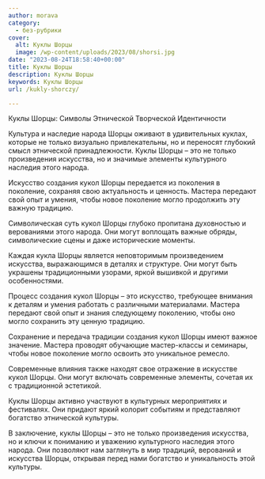 ```yaml
---
author: morava
category:
  - без-рубрики
cover:
  alt: Куклы Шорцы
  image: /wp-content/uploads/2023/08/shorsi.jpg
date: "2023-08-24T18:58:40+00:00"
title: Куклы Шорцы
description: Куклы Шорцы
keywords: Куклы Шорцы
url: /kukly-shorczy/

---
```

Куклы Шорцы: Символы Этнической Творческой Идентичности

Культура и наследие народа Шорцы оживают в удивительных куклах, которые не только визуально привлекательны, но и переносят глубокий смысл этнической принадлежности. Куклы Шорцы – это не только произведения искусства, но и значимые элементы культурного наследия этого народа.

Искусство создания кукол Шорцы передается из поколения в поколение, сохраняя свою актуальность и ценность. Мастера передают свой опыт и умения, чтобы новое поколение могло продолжить эту важную традицию.

Символическая суть кукол Шорцы глубоко пропитана духовностью и верованиями этого народа. Они могут воплощать важные обряды, символические сцены и даже исторические моменты.

Каждая кукла Шорцы является неповторимым произведением искусства, выражающимся в деталях и структуре. Они могут быть украшены традиционными узорами, яркой вышивкой и другими особенностями.

Процесс создания кукол Шорцы – это искусство, требующее внимания к деталям и умения работать с различными материалами. Мастера передают свой опыт и знания следующему поколению, чтобы оно могло сохранить эту ценную традицию.

Сохранение и передача традиции создания кукол Шорцы имеют важное значение. Мастера проводят обучающие мастер-классы и семинары, чтобы новое поколение могло освоить это уникальное ремесло.

Современные влияния также находят свое отражение в искусстве кукол Шорцы. Они могут включать современные элементы, сочетая их с традиционной эстетикой.

Куклы Шорцы активно участвуют в культурных мероприятиях и фестивалях. Они придают яркий колорит событиям и представляют богатство этнической культуры.

В заключение, куклы Шорцы – это не только произведения искусства, но и ключи к пониманию и уважению культурного наследия этого народа. Они позволяют нам заглянуть в мир традиций, верований и искусства Шорцы, открывая перед нами богатство и уникальность этой культуры.
